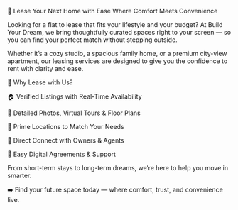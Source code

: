 🏢 Lease Your Next Home with Ease
Where Comfort Meets Convenience

Looking for a flat to lease that fits your lifestyle and your budget? At Build Your Dream, we bring thoughtfully curated spaces right to your screen — so you can find your perfect match without stepping outside.

Whether it’s a cozy studio, a spacious family home, or a premium city-view apartment, our leasing services are designed to give you the confidence to rent with clarity and ease.

🔑 Why Lease with Us?

🏠 Verified Listings with Real-Time Availability

📸 Detailed Photos, Virtual Tours & Floor Plans

📍 Prime Locations to Match Your Needs

💬 Direct Connect with Owners & Agents

📝 Easy Digital Agreements & Support

From short-term stays to long-term dreams, we’re here to help you move in smarter.

➡️ Find your future space today — where comfort, trust, and convenience live.